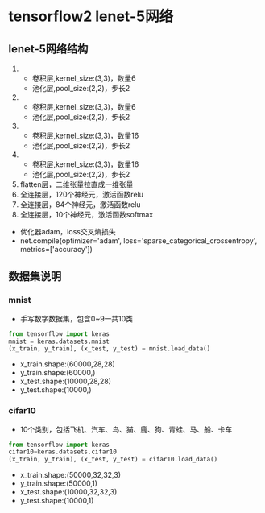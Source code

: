 # tensorflow2  lenet-5网络

## lenet-5网络结构
1. 
    - 卷积层,kernel_size:(3,3)，数量6
    - 池化层,pool_size:(2,2)，步长2
2. 
    - 卷积层,kernel_size:(3,3)，数量6
    - 池化层,pool_size:(2,2)，步长2
3. 
    - 卷积层,kernel_size:(3,3)，数量16
    - 池化层,pool_size:(2,2)，步长2
4. 
    - 卷积层,kernel_size:(3,3)，数量16
    - 池化层,pool_size:(2,2)，步长2
5. flatten层，二维张量拉直成一维张量
6. 全连接层，120个神经元，激活函数relu
7. 全连接层，84个神经元，激活函数relu
8. 全连接层，10个神经元，激活函数softmax

- 优化器adam，loss交叉熵损失
- net.compile(optimizer='adam', loss='sparse_categorical_crossentropy', metrics=['accuracy'])

## 数据集说明

### mnist
- 手写数字数据集，包含0~9一共10类  
```python
from tensorflow import keras
mnist = keras.datasets.mnist
(x_train, y_train), (x_test, y_test) = mnist.load_data()
```
- x_train.shape:(60000,28,28)
- y_train.shape:(60000,)
- x_test.shape:(10000,28,28)
- y_test.shape:(10000,)


### cifar10
- 10个类别，包括飞机、汽车、鸟、猫、鹿、狗、青蛙、马、船、卡车
```python
from tensorflow import keras
cifar10=keras.datasets.cifar10
(x_train, y_train), (x_test, y_test) = cifar10.load_data()
```
- x_train.shape:(50000,32,32,3)
- y_train.shape:(50000,1)
- x_test.shape:(10000,32,32,3)
- y_test.shape:(10000,1)
